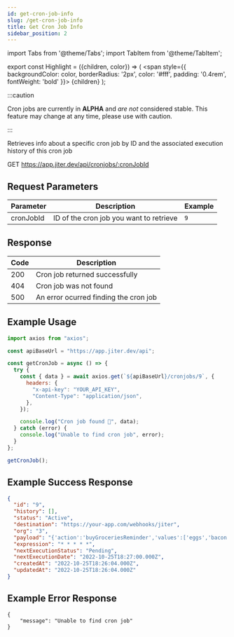 ```yaml
---
id: get-cron-job-info
slug: /get-cron-job-info
title: Get Cron Job Info
sidebar_position: 2
---
```


import Tabs from '@theme/Tabs';
import TabItem from '@theme/TabItem';

export const Highlight = ({children, color}) => (
<span
style={{
      backgroundColor: color,
      borderRadius: '2px',
      color: '#fff',
      padding: '0.4rem',
      fontWeight: 'bold'
    }}>
{children}
</span>
);

:::caution

Cron jobs are currently in **ALPHA** and _are not_ considered stable. This feature may change at any time, please use with caution.

:::

Retrieves info about a specific cron job by ID and the associated execution history of this cron job

<Highlight color="#0091ea">GET</Highlight> https://app.jiter.dev/api/cronjobs/:cronJobId

## Request Parameters

| Parameter | Description                             | Example |
| --------- | --------------------------------------- | ------- |
| cronJobId | ID of the cron job you want to retrieve | `9`     |

## Response

| Code | Description                           |
| ---- | ------------------------------------- |
| 200  | Cron job returned successfully        |
| 404  | Cron job was not found                |
| 500  | An error ocurred finding the cron job |

## Example Usage

<Tabs>
<TabItem value="ts" label="TypeScript" default>

```jsx title="index.ts"
import axios from "axios";

const apiBaseUrl = "https://app.jiter.dev/api";

const getCronJob = async () => {
  try {
    const { data } = await axios.get(`${apiBaseUrl}/cronjobs/9`, {
      headers: {
        "x-api-key": "YOUR_API_KEY",
        "Content-Type": "application/json",
      },
    });

    console.log("Cron job found 🎉", data);
  } catch (error) {
    console.log("Unable to find cron job", error);
  }
};

getCronJob();
```

</TabItem>
</Tabs>

## Example Success Response

```json
{
  "id": "9",
  "history": [],
  "status": "Active",
  "destination": "https://your-app.com/webhooks/jiter",
  "org": "3",
  "payload": "{'action':'buyGroceriesReminder','values':['eggs','bacon','pasta','bread']}",
  "expression": "* * * * *",
  "nextExecutionStatus": "Pending",
  "nextExecutionDate": "2022-10-25T18:27:00.000Z",
  "createdAt": "2022-10-25T18:26:04.000Z",
  "updatedAt": "2022-10-25T18:26:04.000Z"
}
```

## Example Error Response

```
{
	"message": "Unable to find cron job"
}
```
